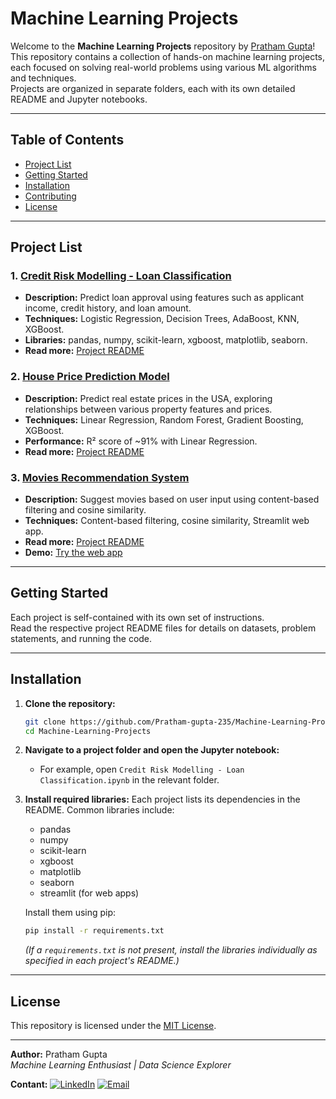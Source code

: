 # Machine Learning Projects

Welcome to the **Machine Learning Projects** repository by [Pratham Gupta](https://github.com/Pratham-gupta-235)!  
This repository contains a collection of hands-on machine learning projects, each focused on solving real-world problems using various ML algorithms and techniques.  
Projects are organized in separate folders, each with its own detailed README and Jupyter notebooks.

---

## Table of Contents

- [Project List](#project-list)
- [Getting Started](#getting-started)
- [Installation](#installation)
- [Contributing](#contributing)
- [License](#license)

---

## Project List

### 1. [Credit Risk Modelling - Loan Classification](./Credit%20Risk%20Modelling%20-%20Loan%20Classification/)
- **Description:** Predict loan approval using features such as applicant income, credit history, and loan amount.
- **Techniques:** Logistic Regression, Decision Trees, AdaBoost, KNN, XGBoost.
- **Libraries:** pandas, numpy, scikit-learn, xgboost, matplotlib, seaborn.
- **Read more:** [Project README](./Credit%20Risk%20Modelling%20-%20Loan%20Classification/README.md)

### 2. [House Price Prediction Model](./House%20Price%20Prediction%20Model/)
- **Description:** Predict real estate prices in the USA, exploring relationships between various property features and prices.
- **Techniques:** Linear Regression, Random Forest, Gradient Boosting, XGBoost.
- **Performance:** R² score of ~91% with Linear Regression.
- **Read more:** [Project README](./House%20Price%20Prediction%20Model/README.md)

### 3. [Movies Recommendation System](./Movies%20Recommendation%20System/)
- **Description:** Suggest movies based on user input using content-based filtering and cosine similarity.
- **Techniques:** Content-based filtering, cosine similarity, Streamlit web app.
- **Read more:** [Project README](./Movies%20Recommendation%20System/README.md)
- **Demo:** [Try the web app](https://movie-recommendation-system-hpwawwnergnkwqk4ajdnkb.streamlit.app/)

---

## Getting Started

Each project is self-contained with its own set of instructions.  
Read the respective project README files for details on datasets, problem statements, and running the code.

---

## Installation

1. **Clone the repository:**
   ```bash
   git clone https://github.com/Pratham-gupta-235/Machine-Learning-Projects.git
   cd Machine-Learning-Projects
   ```
2. **Navigate to a project folder and open the Jupyter notebook:**
   - For example, open `Credit Risk Modelling - Loan Classification.ipynb` in the relevant folder.

3. **Install required libraries:**
   Each project lists its dependencies in the README. Common libraries include:
   - pandas
   - numpy
   - scikit-learn
   - xgboost
   - matplotlib
   - seaborn
   - streamlit (for web apps)

   Install them using pip:
   ```bash
   pip install -r requirements.txt
   ```
   *(If a `requirements.txt` is not present, install the libraries individually as specified in each project's README.)*

---

## License

This repository is licensed under the [MIT License](LICENSE).

---

**Author:** Pratham Gupta  
*Machine Learning Enthusiast | Data Science Explorer*

**Contant:**
[![LinkedIn](https://img.shields.io/badge/LinkedIn-blue?style=flat&logo=linkedin&logoColor=white)](https://www.linkedin.com/in/pratham-gupta-07b771326/)
[![Email](https://img.shields.io/badge/Email-D14836?style=flat&logo=gmail&logoColor=white)](mailto:prathamgupta00715.com)
